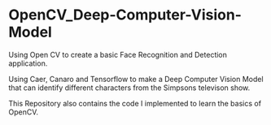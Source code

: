 # OpenCV_Deep-Computer-Vision-Model

Using Open CV to create a basic Face Recognition and Detection application.

Using Caer, Canaro and Tensorflow to make a Deep Computer Vision Model that can identify different characters from the Simpsons televison show.

This Repository also contains the code I implemented to learn the basics of OpenCV.
